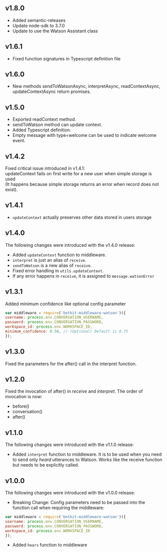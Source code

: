 ## v1.8.0

* Added semantic-releases
* Update node-sdk to 3.7.0
* Update to use the Watson Assistant class

## v1.6.1

* Fixed function signatures in Typescript definition file

## v1.6.0

* New methods sendToWatsonAsync, interpretAsync, readContextAsync, updateContextAsync return promises.

## v1.5.0

* Exported readContext method.
* sendToWatson method can update context.
* Added Typescript definition.
* Empty message with type=welcome can be used to indicate welcome event.

## v1.4.2

Fixed critical issue introduced in v1.4.1:  
updateContext fails on first write for a new user when simple storage is used  
(It happens because simple storage returns an error when record does not exist).

## v1.4.1

* `updateContext` actually preserves other data stored in users storage

## v1.4.0

The following changes were introduced with the v1.4.0 release:
* Added `updateContext` function to middleware.
* `interpret` is just an alias of `receive`.
* `sendToWatson` is a new alias of `receive`.
* Fixed error handling in `utils.updateContext`.
* If any error happens in `receive`, it is assigned to `message.watsonError`

## v1.3.1

Added minimum confidence like optional config parameter

  ```javascript
  var middleware = require('botkit-middleware-watson')({
  username: process.env.CONVERSATION_USERNAME,
  password: process.env.CONVERSATION_PASSWORD,
  workspace_id: process.env.WORKSPACE_ID,
  minimum_confidence: 0.50, // (Optional) Default is 0.75
  });
  ```

## v1.3.0

Fixed the parameters for the after() call in the interpret function.

## v1.2.0

Fixed the invocation of after() in _receive_ and _interpret_. The order of invocation is now:
 * before()
 * conversation()
 * after()

## v1.1.0

The following changes were introduced with the v1.1.0 release:

 * Added `interpret` function to middleware. It is to be used when you need to send only _heard_ utterances to Watson.
  Works like the receive function but needs to be explicitly called.


## v1.0.0

The following changes were introduced with the v1.0.0 release:

 * Breaking Change: Config parameters need to be passed into the function call when requiring the middleware:

  ```javascript
  var middleware = require('botkit-middleware-watson')({
  username: process.env.CONVERSATION_USERNAME,
  password: process.env.CONVERSATION_PASSWORD,
  workspace_id: process.env.WORKSPACE_ID
  });
  ```

 * Added `hears` function to middleware
